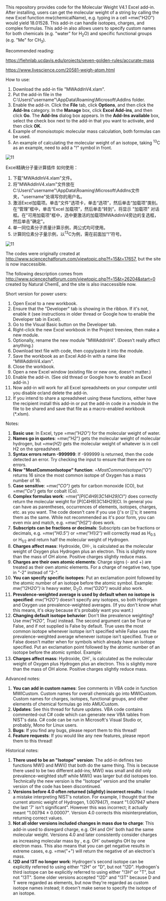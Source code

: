 This repository provides code for the Molecular Weight V4.1 Excel add-in. After installing, users can get the molecular weight of a string by calling the new Excel function mw(chemicalName), e.g. typing in a cell =mw("H2O") would yield 18.01528. This add-in can handle isotopes, charges, and complex formulas. This add-in also allows users to specify custom names for both chemicals (e.g. "water" for H<sub>2</sub>O) and specific functional groups (e.g. "Me" for CH<sub>3</sub>).

Recommended reading:

https://fiehnlab.ucdavis.edu/projects/seven-golden-rules/accurate-mass

https://www.livescience.com/20581-weigh-atom.html

How to use:
1. Download the add-in file "MWAddInV4.xlam".
2. Put the add-in file in the C:\Users\\"username"\AppData\Roaming\Microsoft\AddIns folder.
3. Enable the add-in. Click the **File** tab, click **Options**, and then click the **Add-Ins** category. In the **Manage** box, click **Excel Add-ins**, and then click **Go**. The **Add-Ins** dialog box appears. In the **Add-Ins available** box, select the check box next to the add-in that you want to activate, and then click **OK**.
4. Example of monoisotopic molecular mass calculation, both formulas can be used.
5. An example of calculating the molecular weight of an isotope, taking <sup>13</sup>C as an example, need to add a "!" symbol in front.

![11](https://user-images.githubusercontent.com/86154919/150274880-58c52dd8-7caf-4280-8079-cf3b076bcbad.png)



Excel精确分子量计算插件
如何使用：
1. 下载"MWAddInV4.xlam"文件。
2. 将"MWAddInV4.xlam"文件放在C:\Users\\"username"\AppData\Roaming\Microsoft\AddIns文件夹，"username"处填写你的用户名。
3. 激活Excel加载项。单击“文件”选项卡，单击“选项”，然后单击“加载项”类别。在“管理”框中，单击“Excel 加载项”，然后单击“转到”。将显示 "加载项" 对话框。在"可用加载项"框中，选中要激活的加载项MWAddInV4旁边的复选框，然后单击"确定"。
4. 单一同位素分子质量计算示例，两公式均可使用。
5. 计算同位素分子量示例，以<sup>13</sup>C为例，需在前面加“!”符号。

![11](https://user-images.githubusercontent.com/86154919/150274881-71572c1c-def0-4d77-9c30-ed3aebfca660.png)





The codes were originally created at http://www.sciencechatforum.com/viewtopic.php?f=15&t=17657, but the site is now inaccessible.

The following description comes from http://www.sciencechatforum.com/viewtopic.php?f=15&t=26204&start=0 created by Natural ChemE, and the site is also inaccessible now.

Short version for power users:
1. Open Excel to a new workbook.
2. Ensure that the "Developer" tab is showing in the ribbon. If it's not, enable it (see instructions in older thread or Google how to enable the Developer tab in Excel).
3. Go to the Visual Basic button on the Developer tab.
4. Right-click the new Excel workbook in the Project treeview, then make a new module.
5. Optionally, rename the new module "MWAddInV4". (Doesn't really affect anything.)
6. Download text file with code, then copy/paste it into the module.
7. Save the workbook as an Excel Add-In with a name like "MWAddInV4.xlam".
8. Close the workbook.
9. Open a new Excel window (existing file or new one, doesn't matter.)
10. Enable the add-in. (See old thread or Google how to enable an Excel add-in.)
11. Now add-in will work for all Excel spreadsheets on your computer until you disable or/and delete the add-in.
12. If you intend to share a spreadsheet using these functions, either have the recipient install this add-in or put the add-in code in a module in the file to be shared and save that file as a macro-enabled workbook (*.xlsm).

Notes:
1. **Basic use**: In Excel, type =*mw("H2O")* for the molecular weight of water.
2. **Names go in quotes**: =*mw("H2")* gets the molecular weight of molecular hydrogen, but =*mw(H2)* gets the molecular weight of whatever is in cell H2 on the spreadsheet.
3. **Syntax errors return -999999**: If -999999 is returned, then the code detected an error. Try checking the input to ensure that there are no errors.
4. **New "MostCommonIsotope" function**: =*MostCommonIsotope("O")* returns 16 since the most common isotope of Oxygen has a mass number of 16.
5. **Case sensitive**: =*mw("CO")* gets for carbon monoxide (CO), but =*mw("Co")* gets for cobalt (Co).
6. **Complex formulas work**: =*mw("[P(C4H9)3C14H29]Cl")* does correctly return the molecular weight for [P(C4H9)3C14H29]Cl. In general you can have as parentheses, occurrences of elements, isotopes, charges, etc. as you want. The code doesn't care if you use ()'s or []'s; it seems them as the same. While not recommended as it's poor form, you can even mix and match, e.g. =*mw("(H]2")* does work.
7. **Subscripts can be fractions or decimals**: Subscripts can be fractions or decimals, e.g. =*mw("H0.5")* or =*mw("H1/2")* will correctly read as H<sub>0.5</sub> or H<sub>1/2</sub> and return half the molecular weight of Hydrogen.
8. **Charges affect mass**: Hydroxide, OH-, is calculated as the molecular weight of Oxygen plus Hydrogen plus an electron. This is slightly more than the mass of OH alone. Positive charges slightly reduce mass.
9. **Charges are their own atomic elements**: Charge signs (- and +) are treated as their own atomic elements. For a charge of negative two, type in "-2" instead of "2-".
10. **You can specify specific isotopes**: Put an exclamation point followed by the atomic number of an isotope before the atomic symbol. Example: *mw("!2H2O")* is heavy water, D<sub>2</sub>O. *mw("D2O")* would also work.
11. **Prevalence-weighted average is used by default when no isotope is specified**: *mw("H2O")* doesn't specify any isotopes, so both Hydrogen and Oxygen use prevalence-weighted averages. (If you don't know what this means, it's okay because it's probably want you want.)
12. **Changing default isotope behavior**: Don't like prevalence weighting? Use *mw("H2O", True)* instead. The second argument can be True or False, and if not supplied is False by default. True uses the most common isotope whenever isotope isn't specified while False uses the prevalence-weighted average whenever isotope isn't specified. True or False doesn't matter when for symbols which already have an isotope specified.
Put an exclamation point followed by the atomic number of an isotope before the atomic symbol. Example:
13. **Charges affect mass**: Hydroxide, OH<sup>-</sup>, is calculated as the molecular weight of Oxygen plus Hydrogen plus an electron. This is slightly more than the mass of OH alone. Positive charges slightly reduce mass.

Advanced notes:
1. **You can add in custom names**: See comments in VBA code in function MWICustom. Custom names for overall chemicals go into MWICustom. Custom names for charges, isotopes, functional groups, and other elements of chemical formulas go into AMUCustom.
2. **Updates**: See this thread for future updates. VBA code contains commented-out C# code which can generate new VBA tables from NIST's data. C# code can be run in Microsoft's Visual Studio or, probably, Mono for Linux users.
3. **Bugs**: If you find any bugs, please report them to this thread!
4. **Feature requests**: If you would like any new features, please report them to this thread!

Historical notes:
1. **There used to be an "Isotope" version**: The add-in defines two functions MW() and MWI() that both do the same thing. This is because there used to be two different add-ins; MW() was small and did only prevalence-weighted stuff while MWI() was larger but did isotopes too. Technically the new version is the "Isotope" version and the smaller version of the code has been discontinued.
2. **Versions before 4.0 often returned (slightly) incorrect results**: I made a mistake interpreting NIST's notation. For example, I thought that the current atomic weight of Hydrogen, 1.00794(7), meant "1.007947 where the last '7' isn't significant". However this was incorrect; it actually meant "1.00794 ± 0.00007". Version 4.0 corrects this misinterpretation, returning correct values.
3. **Not all older versions included changes in mass due to charge**: This add-in used to disregard charge, e.g. OH and OH<sup>-</sup> both had the same molecular weight. Versions 4.0 and later consistently consider charges as increasing molecular mass by , e.g. OH<sup>-</sup> outweighs OH by one electron mass. This also means that you can get negative results in extreme cases, e.g. =mw("+") will return the negative of an electron's mass.
4. **!2D and !3T no longer work**: Hydrogen's second isotope can be explicitly referred to using either "!2H" or "D", but not "!2D". Hydrogen's third isotope can be explicitly referred to using either "!3H" or "T", but not "!3T". Some older versions accepted "!2D" and "!3T" because D and T were regarded as elements, but now they're regarded as custom isotope names instead; it doesn't make sense to specify the isotope of an isotope.
